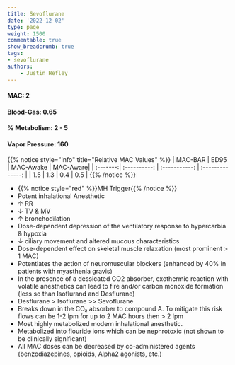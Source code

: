 ```yaml
---
title: Sevoflurane
date: '2022-12-02'
type: page
weight: 1500
commentable: true
show_breadcrumb: true
tags:
- sevoflurane
authors:
    - Justin Hefley
---
```


#### MAC: **2**
#### Blood-Gas: **0.65**
#### % Metabolism: **2 - 5**
#### Vapor Pressure: **160**

{{% notice style="info" title="Relative MAC Values" %}}
 | MAC-BAR   |    ED95    |    MAC-Awake    |    MAC-Aware|
 | :-------:| :----------: | :-----------: | :--------------: |
 | 1.5 | 1.3 | 0.4 | 0.5 |
{{% /notice %}}

- {{% notice style="red" %}}MH Trigger{{% /notice %}}
- Potent inhalational Anesthetic
- ↑ RR
- ↓ TV & MV
- ↑ bronchodilation
- Dose-dependent depression of the ventilatory response to hypercarbia & hypoxia
- ↓ ciliary movement and altered mucous characteristics
- Dose-dependent effect on skeletal muscle relaxation (most prominent > 1 MAC)
- Potentiates the action of neuromuscular blockers (enhanced by 40% in patients with myasthenia gravis)
- In the presence of a dessicated CO2 absorber, exothermic reaction with volatile anesthetics can lead to fire and/or carbon monoxide formation (less so than Isoflurand and Desflurane)
- Desflurane > Isoflurane >> Sevoflurane
- Breaks down in the CO₂ absorber to compound A.  To mitigate this risk flows can be 1-2 lpm for up to 2 MAC hours then > 2 lpm
- Most highly metabolized modern inhalational anesthetic.  
- Metabolized into flouride ions which can be nephrotoxic (not shown to be clinically significant)
- All MAC doses can be decreased by co-administered agents (benzodiazepines, opioids, Alpha2 agonists, etc.)
